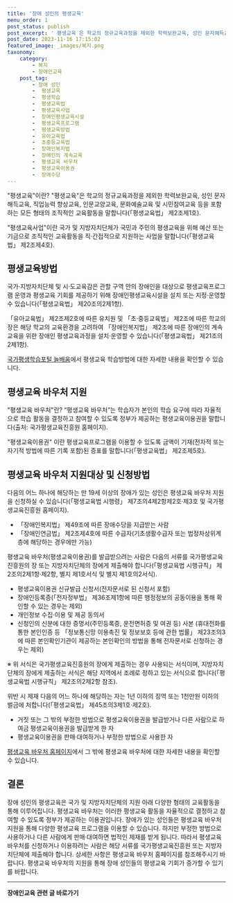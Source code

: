 ```yaml
---
title: '장애 성인의 평생교육'
menu_order: 1
post_status: publish
post_excerpt: ' 평생교육 은 학교의 정규교육과정을 제외한 학력보완교육, 성인 문자해득교육, 직업능력 향상교육, 인문교양교육, 문화예술교육 및 시민참여교육 등을 포함하는 모든 형태의 조직적인 교육활동을 말합니다  평생교육법  제2조제1호 .'
post_date: 2023-11-16 17:15:02
featured_image: _images/복지.png
taxonomy:
    category:
        - 복지
        - 장애인교육
    post_tag:
        - 장애 성인
        -  평생교육
        -  평생학습
        -  평생교육법
        -  평생교육사업
        -  장애인평생교육시설
        -  평생교육프로그램
        -  평생교육방법
        -  유아교육법
        -  초중등교육법
        -  장애인복지법
        -  장애인의 계속교육
        -  평생교육 바우처
        -  평생교육이용권
        -  장애수당
---
```



"평생교육"이란?
"평생교육"은 학교의 정규교육과정을 제외한 학력보완교육, 성인 문자해득교육, 직업능력 향상교육, 인문교양교육, 문화예술교육 및 시민참여교육 등을 포함하는 모든 형태의 조직적인 교육활동을 말합니다(「평생교육법」 제2조제1호).

"평생교육사업"이란 국가 및 지방자치단체가 국민과 주민의 평생교육을 위해 예산 또는 기금으로 조직적인 교육활동을 직·간접적으로 지원하는 사업을 말합니다(「평생교육법」 제2조제4호).

## 평생교육방법
국가·지방자치단체 및 시·도교육감은 관할 구역 안의 장애인을 대상으로 평생교육프로그램 운영과 평생교육 기회를 제공하기 위해 장애인평생교육시설을 설치 또는 지정·운영할 수 있습니다(「평생교육법」 제20조의2제1항).

「유아교육법」 제2조제2호에 따른 유치원 및 「초·중등교육법」 제2조에 따른 학교의 장은 해당 학교의 교육환경을 고려하여 「장애인복지법」 제2조에 따른 장애인의 계속교육을 위한 장애인 평생교육과정을 설치·운영할 수 있습니다(「평생교육법」 제21조의2제1항).

[국가평생학습포털 늘배움](http://www.lifelongedu.go.kr)에서 평생교육 학습방법에 대한 자세한 내용을 확인할 수 있습니다.

## 평생교육 바우처 지원
"평생교육 바우처"란?
“평생교육 바우처”는 학습자가 본인의 학습 요구에 따라 자율적으로 학습 활동을 결정하고 참여할 수 있도록 정부가 제공하는 평생교육이용권을 말합니다(출처: 국가평생교육진흥원 홈페이지).

"평생교육이용권" 이란 평생교육프로그램을 이용할 수 있도록 금액이 기재(전자적 또는 자기적 방법에 따른 기록 포함)된 증표를 말합니다(「평생교육법」 제2조제5호).

## 평생교육 바우처 지원대상 및 신청방법
다음의 어느 하나에 해당하는 만 19세 이상의 장애가 있는 성인은 평생교육 바우처 지원을 신청하실 수 있습니다(「평생교육법 시행령」 제7조의4제2항제2호·제3호 및 국가평생교육진흥원 홈페이지).

- 「장애인복지법」 제49조에 따른 장애수당을 지급받는 사람
- 「장애인연금법」 제2조제4호에 따른 수급자(기초생활수급자 또는 법정차상위계층에 해당하는 경우에만 가능)

평생교육 바우처(평생교육이용권)를 발급받으려는 사람은 다음의 서류를 국가평생교육진흥원의 장 또는 지방자치단체의 장에게 제출해야 합니다(「평생교육법 시행규칙」 제2조의2제1항·제2항, 별지 제1호서식 및 별지 제1호의2서식).

- 평생교육이용권 신규발급 신청서(전자문서로 된 신청서 포함)
- 장애인등록증(「전자정부법」 제36조제1항에 따른 행정정보의 공동이용을 통해 확인할 수 있는 경우는 제외)
- 개인정보 수집·이용 및 제공 동의서
- 신청인의 신분에 대한 증명서(주민등록증, 운전면허증 및 여권 등) 사본 (휴대전화를 통한 본인인증 등 「정보통신망 이용촉진 및 정보보호 등에 관한 법률」 제23조의3에 따른 본인확인기관이 제공하는 본인확인의 방법을 통해 전자문서로 신청하는 경우는 제외)

※ 위 서식은 국가평생교육진흥원의 장에게 제출하는 경우 사용되는 서식이며, 지방자치단체의 장에게 제출하는 서식은 해당 지역에서 조례로 정하고 있는 서식으로 합니다(「평생교육법 시행규칙」 제2조의2제2항 참조).

위반 시 제재
다음의 어느 하나에 해당하는 자는 1년 이하의 징역 또는 1천만원 이하의 벌금에 처합니다(「평생교육법」 제45조의3제1호·제2호).

- 거짓 또는 그 밖의 부정한 방법으로 평생교육이용권을 발급받거나 다른 사람으로 하여금 평생교육이용권을 발급받게 한 자
- 평생교육이용권을 판매·대여하거나 부정한 방법으로 사용한 자

[평생교육 바우처 홈페이지](http://www.lllcard.kr)에서 그 밖에 평생교육 바우처에 대한 자세한 내용을 확인할 수 있습니다.

## 결론

장애 성인의 평생교육은 국가 및 지방자치단체의 지원 아래 다양한 형태의 교육활동을 통해 이루어집니다. 평생교육 바우처는 이러한 평생교육 활동을 자율적으로 결정하고 참여할 수 있도록 정부가 제공하는 이용권입니다. 장애가 있는 성인들은 평생교육 바우처 지원을 통해 다양한 평생교육 프로그램을 이용할 수 있습니다. 하지만 부정한 방법으로 사용하거나 다른 사람에게 판매·대여하면 법적인 제재를 받게 됩니다. 따라서 평생교육 바우처를 신청하거나 이용하려는 사람은 해당 서류를 국가평생교육진흥원 또는 지방자치단체에 제출해야 합니다. 상세한 사항은 평생교육 바우처 홈페이지를 참조해주시기 바랍니다. 평생교육 바우처의 지원을 통해 장애 성인들의 평생교육 기회가 증가할 수 있기를 바랍니다.
<!-- wp:separator -->
<hr class="wp-block-separator has-alpha-channel-opacity"/>
<!-- /wp:separator -->

<!-- wp:group {"backgroundColor":"base","layout":{"type":"constrained"}} -->
<div class="wp-block-group has-base-background-color has-background"><!-- wp:paragraph {"align":"center","fontSize":"medium"} -->
<p class="has-text-align-center has-large-font-size"><strong>장애인교육 관련 글 바로가기</strong></p>
<!-- /wp:paragraph -->


<!-- wp:latest-posts
{"categories":[{"id":23150,"count":19,"description":"","link":"https://uknowlaw.com/category/%ec%9e%a5%ec%95%a0%ec%9d%b8%ea%b5%90%ec%9c%a1/","name":"장애인교육","slug":"장애인교육","taxonomy":"category","parent":0,"meta":[],"_links":{"self":[{"href":"https://uknowlaw.com/wp-json/wp/v2/categories/23150"}],"collection":[{"href":"https://uknowlaw.com/wp-json/wp/v2/categories"}],"about":[{"href":"https://uknowlaw.com/wp-json/wp/v2/taxonomies/category"}],"wp:post_type":[{"href":"https://uknowlaw.com/wp-json/wp/v2/posts?categories=23150"}],"curies":[{"name":"wp","href":"https://api.w.org/{rel}","templated":true}]}}],"postsToShow":100,"excerptLength":28,"postLayout":"grid","columns":2,"featuredImageAlign":"left","featuredImageSizeSlug":"large","fontSize":"small"} /--></div>
<!-- /wp:group -->